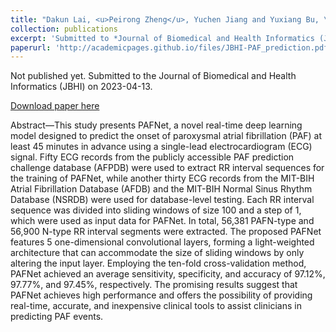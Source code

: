 ```yaml
---
title: "Dakun Lai, <u>Peirong Zheng</u>, Yuchen Jiang and Yuxiang Bu, \"PAFNet：A Real-time Deep Learning Model for the Prediction of Paroxysmal Atrial Fibrillation Onset using Single-lead ECG\""
collection: publications
excerpt: 'Submitted to *Journal of Biomedical and Health Informatics (JBHI)*, 2023. Currently waiting for the response.'
paperurl: 'http://academicpages.github.io/files/JBHI-PAF_prediction.pdf'
---
```

Not published yet. Submitted to the Journal of Biomedical and Health Informatics (JBHI) on 2023-04-13.

[Download paper here](http://academicpages.github.io/files/paper2.pdf)

Abstract—This study presents PAFNet, a novel real-time
deep learning model designed to predict the onset of
paroxysmal atrial fibrillation (PAF) at least 45 minutes in
advance using a single-lead electrocardiogram (ECG)
signal. Fifty ECG records from the publicly accessible PAF
prediction challenge database (AFPDB) were used to
extract RR interval sequences for the training of PAFNet,
while another thirty ECG records from the MIT-BIH Atrial
Fibrillation Database (AFDB) and the MIT-BIH Normal Sinus
Rhythm Database (NSRDB) were used for database-level
testing. Each RR interval sequence was divided into sliding
windows of size 100 and a step of 1, which were used as
input data for PAFNet. In total, 56,381 PAFN-type and 56,900
N-type RR interval segments were extracted. The proposed
PAFNet features 5 one-dimensional convolutional layers,
forming a light-weighted architecture that can
accommodate the size of sliding windows by only altering
the input layer. Employing the ten-fold cross-validation
method, PAFNet achieved an average sensitivity,
specificity, and accuracy of 97.12%, 97.77%, and 97.45%,
respectively. The promising results suggest that PAFNet
achieves high performance and offers the possibility of
providing real-time, accurate, and inexpensive clinical
tools to assist clinicians in predicting PAF events.
